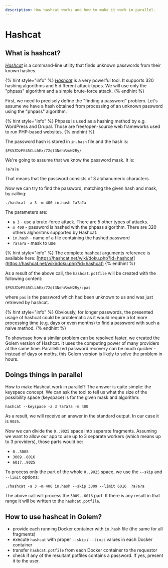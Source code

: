 ```yaml
---
description: How hashcat works and how to make it work in parallel.
---
```


# Hashcat

## What is hashcat?

[_Hashcat_](https://hashcat.net/hashcat/) is a command-line utility that finds unknown passwords from their known hashes.

{% hint style="info" %}
[_Hashcat_](https://hashcat.net/hashcat/) is a very powerful tool. It supports 320 hashing algorithms and 5 different attack types. We will use only the "phpass" algorithm and a simple brute-force attack.
{% endhint %}

First, we need to precisely define the "finding a password" problem. Let's assume we have a hash obtained from processing of an unknown password using the "phpass" algorithm.

{% hint style="info" %}
Phpass is used as a hashing method by e.g. WordPress and Drupal. Those are free/open-source web frameworks used to run PHP-based websites.
{% endhint %}

The password hash is stored in `in.hash` file and the hash is:

```text
$P$5ZDzPE45CLLhEx/72qt3NehVzwN2Ry/
```

We're going to assume that we know the password mask. It is:

```text
?a?a?a
```

That means that the password consists of 3 alphanumeric characters.

Now we can try to find the password, matching the given hash and mask, by calling:

```text
./hashcat -a 3 -m 400 in.hash ?a?a?a
```

The parameters are:

* `a 3` - use a brute-force attack. There are 5 other types of attacks.
* `m 400` - password is hashed with the phpass algorithm. There are 320 others alghoritms supported by Hashcat.
* `in.hash` - name of a file containing the hashed password
* `?a?a?a` - mask to use

{% hint style="info" %}
The complete hashcat arguments reference is available here: [https://hashcat.net/wiki/doku.php?id=hashcat](https://hashcat.net/wiki/doku.php?id=hashcat)
{% endhint %}

As a result of the above call, the `hashcat.potfile` will be created with the following content:

```text
$P$5ZDzPE45CLLhEx/72qt3NehVzwN2Ry/:pas
```

where `pas` is the password which had been unknown to us and was just retrieved by hashcat.

{% hint style="info" %}
Obviously, for longer passwords, the presented usage of hashcat could be problematic as it would require a lot more processing time \(e.g. days or even months\) to find a password with such a naive method.
{% endhint %}

To showcase how a similar problem can be resolved faster, we created the Golem version of Hashcat. It uses the computing power of many providers at the same time. Parallellized password recovery can be much quicker - instead of days or moths, this Golem version is likely to solve the problem in hours.

## Doings things in parallel

How to make Hashcat work in parallel? The answer is quite simple: the keyspace concept. We can ask the tool to tell us what the size of the possibility space \(keyspace\) is for the given mask and algorithm:

```text
hashcat --keyspace -a 3 ?a?a?a -m 400
```

As a result, we will receive an answer in the standard output. In our case it is `9025`.

Now we can divide the `0..9025` space into separate fragments. Assuming we want to allow our app to use up to 3 separate workers \(which means up to 3 providers\), those parts would be:

* `0..3008`
* `3009..6016`
* `6017..9025`

To process only the part of the whole `0..9025` space, we use the `--skip` and `--limit` options:

```text
./hashcat -a 3 -m 400 in.hash --skip 3009 --limit 6016  ?a?a?a
```

The above call will process the `3009..6016` part. If there is any result in that range it will be written to the `hashcat.potfile`.

## How to use hashcat in Golem?

* provide each running Docker container with `in.hash` file \(the same for all fragments\)
* execute `hashcat` with proper `--skip` / `--limit` values in each Docker container
* transfer `hashcat.potfile` from each Docker container to the requestor
* check if any of the resultant potfiles contains a password. If yes, present it to the user.

